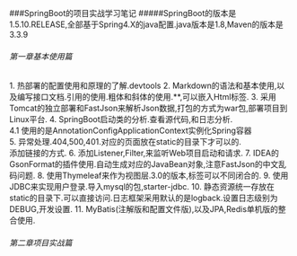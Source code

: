    ###SpringBoot的项目实战学习笔记
   #####SpringBoot的版本是1.5.10.RELEASE,全部基于Spring4.X的java配置.java版本是1.8,Maven的版本是3.3.9
 <br/>
<h6>第一章基本使用篇</h6>
 1. 热部署的配置使用和原理的了解.devtools
 2. Markdown的语法和基本使用,以及编写接口文档.引用的使用.粗体和斜体的使用.**,可以嵌入Html标签.
    <http://www.lixingblog.com>
 3. 采用Tomcat的独立部署和FastJson来解析Json数据,打包的方式为war包,部署项目到Linux平台.
 4. SpringBoot启动类的分析.查看源代码,和日志分析.
    <br/>
    4.1 使用的是AnnotationConfigApplicationContext实例化Spring容器
    <br/>
 5. 异常处理.404,500,401.对应的页面放在static的目录下才可以的.
   <br/>添加链接的方式.
 6. 添加Listener,Filter,来监听Web项目启动和请求.
 7. IDEA的GsonFormat的插件使用.自动生成对应的JavaBean对象,注意FastJson的中文乱码问题.
 8. 使用Thymeleaf来作为视图层.3.0的版本,标签可以不同闭合的.
 9. 使用JDBC来实现用户登录.导入mysql的包,starter-jdbc.
 10. 静态资源统一存放在static的目录下.可以直接访问.日志框架采用默认的是logback.设置日志级别为DEBUG,开发设置.
 11. MyBatis(注解版和配置文件版),以及JPA,Redis单机版的整合使用.
 <h6>第二章项目实战篇</h6>
 
     
 
 
  
